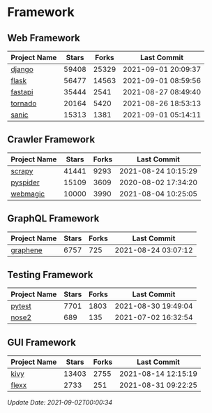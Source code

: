 # Framework

## Web Framework
| Project Name | Stars | Forks | Last Commit |
| ------------ | ----- | ----- | ----------- |
| [django](https://github.com/django/django) | 59408 | 25329 | 2021-09-01 20:09:37 |
| [flask](https://github.com/pallets/flask) | 56477 | 14563 | 2021-09-01 08:59:56 |
| [fastapi](https://github.com/tiangolo/fastapi) | 35444 | 2541 | 2021-08-27 08:49:40 |
| [tornado](https://github.com/tornadoweb/tornado) | 20164 | 5420 | 2021-08-26 18:53:13 |
| [sanic](https://github.com/sanic-org/sanic) | 15313 | 1381 | 2021-09-01 05:14:11 |

## Crawler Framework
| Project Name | Stars | Forks | Last Commit |
| ------------ | ----- | ----- | ----------- |
| [scrapy](https://github.com/scrapy/scrapy) | 41441 | 9293 | 2021-08-24 10:15:29 |
| [pyspider](https://github.com/binux/pyspider) | 15109 | 3609 | 2020-08-02 17:34:20 |
| [webmagic](https://github.com/code4craft/webmagic) | 10000 | 3990 | 2021-08-04 10:25:05 |

## GraphQL Framework
| Project Name | Stars | Forks | Last Commit |
| ------------ | ----- | ----- | ----------- |
| [graphene](https://github.com/graphql-python/graphene) | 6757 | 725 | 2021-08-24 03:07:12 |

## Testing Framework
| Project Name | Stars | Forks | Last Commit |
| ------------ | ----- | ----- | ----------- |
| [pytest](https://github.com/pytest-dev/pytest) | 7701 | 1803 | 2021-08-30 19:49:04 |
| [nose2](https://github.com/nose-devs/nose2) | 689 | 135 | 2021-07-02 16:32:54 |

## GUI Framework
| Project Name | Stars | Forks | Last Commit |
| ------------ | ----- | ----- | ----------- |
| [kivy](https://github.com/kivy/kivy) | 13403 | 2755 | 2021-08-14 12:15:19 |
| [flexx](https://github.com/flexxui/flexx) | 2733 | 251 | 2021-08-31 09:22:25 |

*Update Date: 2021-09-02T00:00:34*